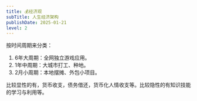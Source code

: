 ```yaml
---
title: 💰经济观
subTitle: 人生经济架构
publishDate: 2025-01-21
level: 2
---
```


按时间周期来分类：

1. 6年大周期：全网独立游戏应用。
2. 1年中周期：大城市打工、种地。
3. 2月小周期：本地摆摊、外包小项目。

比较显性的有，货币收支，债务借还，货币化人情收支等。比较隐性的有知识技能的学习与利用等。

